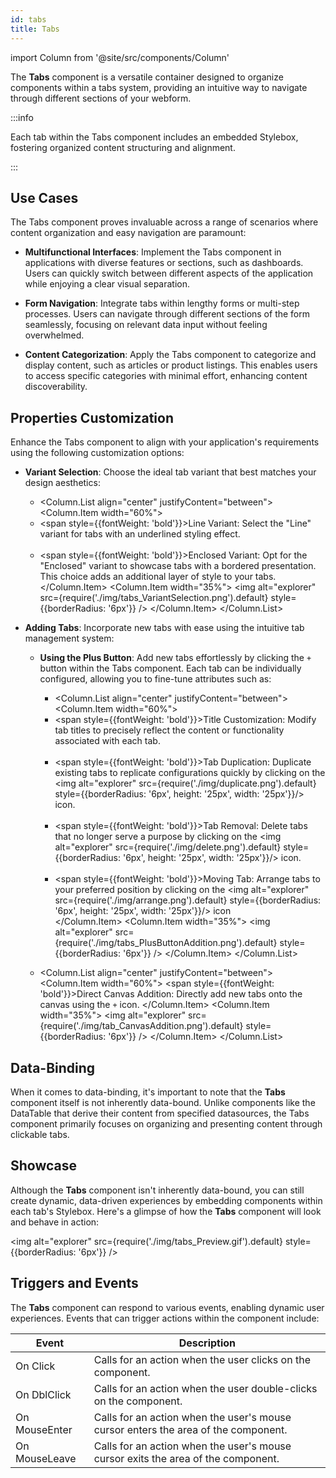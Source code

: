 ```yaml
---
id: tabs
title: Tabs
---
```

import Column from '@site/src/components/Column'


The **Tabs** component is a versatile container designed to organize components within a tabs system, providing an intuitive way to navigate through different sections of your webform.

:::info 

Each tab within the Tabs component includes an embedded Stylebox, fostering organized content structuring and alignment. 

:::


## Use Cases

The Tabs component proves invaluable across a range of scenarios where content organization and easy navigation are paramount:

- **Multifunctional Interfaces**: Implement the Tabs component in applications with diverse features or sections, such as dashboards. Users can quickly switch between different aspects of the application while enjoying a clear visual separation.

- **Form Navigation**: Integrate tabs within lengthy forms or multi-step processes. Users can navigate through different sections of the form seamlessly, focusing on relevant data input without feeling overwhelmed.

- **Content Categorization**: Apply the Tabs component to categorize and display content, such as articles or product listings. This enables users to access specific categories with minimal effort, enhancing content discoverability.


## Properties Customization

Enhance the Tabs component to align with your application's requirements using the following customization options:

- **Variant Selection**: Choose the ideal tab variant that best matches your design aesthetics:
    
    - <Column.List align="center" justifyContent="between">
        <Column.Item width="60%">
            <li><span style={{fontWeight: 'bold'}}>Line Variant</span>: Select the "Line" variant for tabs with an underlined styling effect.</li>
            <br/>
            <li><span style={{fontWeight: 'bold'}}>Enclosed Variant</span>: Opt for the "Enclosed" variant to showcase tabs with a bordered presentation. This choice adds an additional layer of style to your tabs.</li>
        </Column.Item>
        <Column.Item width="35%">
            <img alt="explorer" src={require('./img/tabs_VariantSelection.png').default} style={{borderRadius: '6px'}} />
        </Column.Item>
    </Column.List>

- **Adding Tabs**: Incorporate new tabs with ease using the intuitive tab management system:

    - **Using the Plus Button**: Add new tabs effortlessly by clicking the `+` button within the Tabs component. Each tab can be individually configured, allowing you to fine-tune attributes such as:

        - <Column.List align="center" justifyContent="between">
            <Column.Item width="60%">
                <li><span style={{fontWeight: 'bold'}}>Title Customization</span>: Modify tab titles to precisely reflect the content or functionality associated with each tab.</li>
                <br/>
                <li><span style={{fontWeight: 'bold'}}>Tab Duplication</span>: Duplicate existing tabs to replicate configurations quickly by clicking on the <img alt="explorer" src={require('./img/duplicate.png').default} style={{borderRadius: '6px', height: '25px', width: '25px'}}/> icon.</li>
                <br/>
                <li><span style={{fontWeight: 'bold'}}>Tab Removal</span>: Delete tabs that no longer serve a purpose by clicking on the <img alt="explorer" src={require('./img/delete.png').default} style={{borderRadius: '6px', height: '25px', width: '25px'}}/> icon.</li>
                <br/>
                <li><span style={{fontWeight: 'bold'}}>Moving Tab</span>: Arrange tabs to your preferred position by clicking on the <img alt="explorer" src={require('./img/arrange.png').default} style={{borderRadius: '6px', height: '25px', width: '25px'}}/> icon</li>
            </Column.Item>
            <Column.Item width="35%">
                <img alt="explorer" src={require('./img/tabs_PlusButtonAddition.png').default} style={{borderRadius: '6px'}} />
            </Column.Item>
        </Column.List>

    - <Column.List align="center" justifyContent="between">
        <Column.Item width="60%">
            <span style={{fontWeight: 'bold'}}>Direct Canvas Addition</span>: Directly add new tabs onto the canvas using the <code>+</code> icon.
        </Column.Item>
        <Column.Item width="35%">
            <img alt="explorer" src={require('./img/tab_CanvasAddition.png').default} style={{borderRadius: '6px'}} />
        </Column.Item>
    </Column.List>


## Data-Binding

When it comes to data-binding, it's important to note that the **Tabs** component itself is not inherently data-bound. Unlike components like the DataTable that derive their content from specified datasources, the Tabs component primarily focuses on organizing and presenting content through clickable tabs.

## Showcase

Although the **Tabs** component isn't inherently data-bound, you can still create dynamic, data-driven experiences by embedding components within each tab's Stylebox. Here's a glimpse of how the **Tabs** component will look and behave in action:

<img alt="explorer" src={require('./img/tabs_Preview.gif').default} style={{borderRadius: '6px'}} />


## Triggers and Events

The **Tabs** component can respond to various events, enabling dynamic user experiences. Events that can trigger actions within the component include:

|Event|Description|
|---|---|
|On Click| Calls for an action when the user clicks on the component. |
|On DblClick| Calls for an action when the user double-clicks on the component. |
|On MouseEnter| Calls for an action when the user's mouse cursor enters the area of the component. |
|On MouseLeave| Calls for an action when the user's mouse cursor exits the area of the component. |